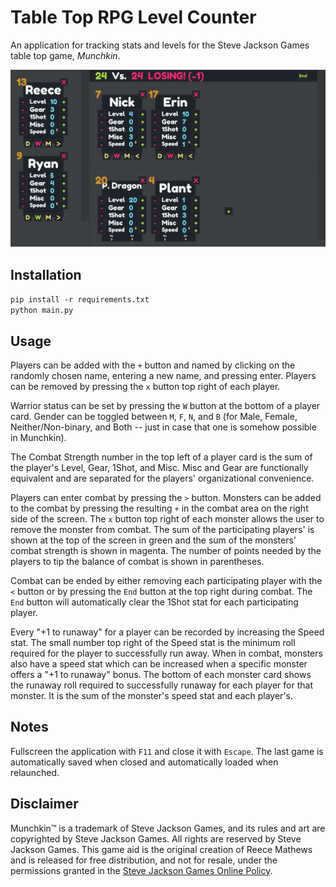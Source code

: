 # Table Top RPG Level Counter

An application for tracking stats and levels for the Steve Jackson Games table top game, *Munchkin*.

![Counter Image](counter.png)

## Installation

`pip install -r requirements.txt`  
`python main.py`

## Usage

Players can be added with the `+` button and named by clicking on the randomly chosen name, entering a new name, and pressing enter. Players can be removed by pressing the `x` button top right of each player.

Warrior status can be set by pressing the `W` button at the bottom of a player card. Gender can be toggled between `M`, `F`, `N`, and `B` (for Male, Female, Neither/Non-binary, and Both -- just in case that one is somehow possible in Munchkin).

The Combat Strength number in the top left of a player card is the sum of the player's Level, Gear, 1Shot, and Misc. Misc and Gear are functionally equivalent and are separated for the players' organizational convenience.

Players can enter combat by pressing the `>` button. Monsters can be added to the combat by pressing the resulting `+` in the combat area on the right side of the screen. The `x` button top right of each monster allows the user to remove the monster from combat. The sum of the participating players' is shown at the top of the screen in green and the sum of the monsters' combat strength is shown in magenta. The number of points needed by the players to tip the balance of combat is shown in parentheses.

Combat can be ended by either removing each participating player with the `<` button or by pressing the `End` button at the top right during combat. The `End` button will automatically clear the 1Shot stat for each participating player.

Every "+1 to runaway" for a player can be recorded by increasing the Speed stat. The small number top right of the Speed stat is the minimum roll required for the player to successfully run away. When in combat, monsters also have a speed stat which can be increased when a specific monster offers a "+1 to runaway" bonus. The bottom of each monster card shows the runaway roll required to successfully runaway for each player for that monster. It is the sum of the monster's speed stat and each player's.

## Notes

Fullscreen the application with `F11` and close it with `Escape`. The last game is automatically saved when closed and automatically loaded when relaunched.

## Disclaimer

Munchkin™ is a trademark of Steve Jackson Games, and its rules and art are copyrighted by Steve Jackson Games. All rights are reserved by Steve Jackson Games. This game aid is the original creation of Reece Mathews and is released for free distribution, and not for resale, under the permissions granted in the [Steve Jackson Games Online Policy]("http://www.sjgames.com/general/online_policy.html").